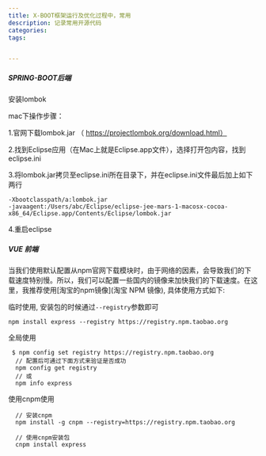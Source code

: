 ```yaml
---
title: X-BOOT框架运行及优化过程中，常用
description: 记录常用开源代码
categories:
tags:


---
```


##### SPRING-BOOT后端

安装lombok

mac下操作步骤：

1.官网下载lombok.jar （ https://projectlombok.org/download.html）

2.找到Eclipse应用（在Mac上就是Eclipse.app文件），选择打开包内容，找到eclipse.ini

3.将lombok.jar拷贝至eclipse.ini所在目录下，并在eclipse.ini文件最后加上如下两行

```
-Xbootclasspath/a:lombok.jar
-javaagent:/Users/abc/Eclipse/eclipse-jee-mars-1-macosx-cocoa- x86_64/Eclipse.app/Contents/Eclipse/lombok.jar
```

4.重启eclipse

##### VUE 前端

当我们使用默认配置从npm官网下载模块时，由于网络的因素，会导致我们的下载速度特别慢。所以，我们可以配置一些国内的镜像来加快我们的下载速度。在这里，我推荐使用[淘宝的npm镜像](淘宝 NPM 镜像), 具体使用方式如下:

临时使用, 安装包的时候通过`--registry`参数即可

```
npm install express --registry https://registry.npm.taobao.org
```

全局使用

```
 $ npm config set registry https://registry.npm.taobao.org
  // 配置后可通过下面方式来验证是否成功
  npm config get registry
  // 或
  npm info express
```

使用cnpm使用

```
  // 安装cnpm
  npm install -g cnpm --registry=https://registry.npm.taobao.org

  // 使用cnpm安装包
  cnpm install express
```

